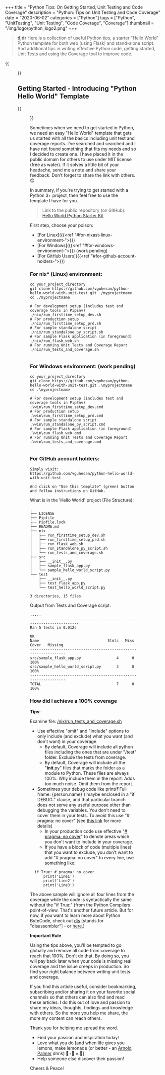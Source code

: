 +++
title = "Python Tips: On Getting Started, Unit Testing and Code Coverage"
description = "Python: Tips on Unit Testing and Code Coverage"
date = "2020-06-02"
categories = ["Python"]
tags = ["Python", "UnitTesting", "Unit Testing", "Code Coverage", "Coverage"]
thumbnail = "/img/logo/python_logo2.png"
+++

> **tl;dr** Here is a collection of useful Python tips, a starter "Hello World" Python template for both web (using Flask) and stand-alone script. And additional tips in writing effective Python code, getting started, Unit Tests and using the Coverage tool to improve code. 

{{<figure src="/img/2020/06/02/fabian-grohs-XMFZqrGyV-Q-unsplash.jpg" caption="Photo by <a href='https://unsplash.com/@grohsfabian?utm_source=unsplash&utm_medium=referral&utm_content=creditCopyText' target='_blank'>Fabian Grohs</a> on <a href='https://unsplash.com/' target='_blank'>Unsplash</a>" class="aligncenter round-img-border imgframe-left-pad" >}}

## Getting Started - Introducing "Python Hello World" Template ##

{{<figure src="/img/logo/python_logo.png" caption="" width="120" class="alignleft round-img-border imgframe-left-pad" >}}

Sometimes when we need to get started in Python, we need an easy "Hello World" template that gets us started with all the basics including unit test and coverage reports. I've searched and searched and I have not found something that fits my needs and so I decided to create one. I have placed it in the public domain for others to use under MIT license (free as water). If it solves a little bit of your headache, send me a note and share your feedback. Don't forget to share the link with others. :blush:

In summary, if you're trying to get started with a Python 3+ project, then feel free to use the template I have for you.

> Link to the public repository (on GitHub): <a href="https://github.com/vguhesan/python-hello-world-with-unit-test" target="_bank">Hello World Python Starter Kit</a> 

First step, choose your poison:
- [For Linux]({{<ref "#for-nixast-linux-environment-">}})
- [For Windows]({{<ref "#for-windows-environment-">}}) (work pending) 
- [For GitHub Users]({{<ref "#for-github-account-holders-">}})

### For nix&ast; (Linux) environment: ###
<pre><code class="language-python line-numbers">cd your_project_directory
git clone https://github.com/vguhesan/python-hello-world-with-unit-test.git ./myprojectname
cd ./myprojectname

# For development setup (includes test and coverage tools in PipEnv)
./nix/run_firsttime_setup_dev.sh 
# For production setup 
./nix/run_firsttime_setup_prd.sh 
# For sample standalone script
./nix/run_standalone_py_script.sh
# For sample Flask application (in foreground)
./nix/run_flash_web.sh
# For running Unit Tests and Coverage Report
./nix/run_tests_and_coverage.sh

</code></pre>  

### For Windows environment: (work pending) ###
<pre><code class="language-python line-numbers">cd your_project_directory
git clone https://github.com/vguhesan/python-hello-world-with-unit-test.git .\myprojectname
cd .\myprojectname

# For development setup (includes test and coverage tools in PipEnv)
.\win\run_firsttime_setup_dev.cmd 
# For production setup 
.\win\run_firsttime_setup_prd.cmd 
# For sample standalone script
.\win\run_standalone_py_script.cmd
# For sample Flask application (in foreground)
.\win\run_flash_web.cmd
# For running Unit Tests and Coverage Report
.\win\run_tests_and_coverage.cmd

</code></pre>  

### For GitHub account holders: ###
<pre><code class="language-python line-numbers">Simply visit:
https://github.com/vguhesan/python-hello-world-with-unit-test

And click on "Use this template" (green) button and follow instructions on GitHub.
</code></pre>

What is in the 'Hello World' project (File Structure):
<pre><code class="language-shell line-numbers">.
├── LICENSE
├── Pipfile
├── Pipfile.lock
├── README.md
├── nix
│   ├── run_firsttime_setup_dev.sh
│   ├── run_firsttime_setup_prd.sh
│   ├── run_flask_web.sh
│   ├── run_standalone_py_script.sh
│   └── run_tests_and_coverage.sh
├── src
│   ├── __init__.py
│   ├── sample_flask_app.py
│   └── sample_hello_world_script.py
└── test
    ├── __init__.py
    ├── test_flask_app.py
    └── test_hello_world_script.py

3 directories, 15 files
</code></pre>

Output from Tests and Coverage script:
<pre><code class="language-shell line-numbers">.....
----------------------------------------------------------------------
Ran 5 tests in 0.012s

OK
Name                               Stmts   Miss  Cover   Missing
----------------------------------------------------------------
src/sample_flask_app.py                4      0   100%
src/sample_hello_world_script.py       3      0   100%
----------------------------------------------------------------
TOTAL                                  7      0   100%
</code></pre>

### How did I achieve a 100% coverage ###

**Tips:**

Examine file: <a href='https://github.com/vguhesan/python-hello-world-with-unit-test/blob/master/nix/run_tests_and_coverage.sh' target='_blank'>/nix/run_tests_and_coverage.sh</a>

- Use effective "omit" and "include" options to only include (and exclude) what you want (and don't want) in your coverage. 
  - By default, Coverage will include all python files including the ones that are under "/test" folder. Exclude the tests from coverage.
  - By default, Coverage will include all the "__init__.py" files that marks the folder as a module to Python. These files are always 100%. Why include them in the report. Adds too much noise. Omit them from the report.
- Sometimes your debug code like print(f'Full Name: {person.name}') maybe enclosed in a "if DEBUG:" clause, and that particular branch does not serve any useful purpose other than debugging the variables. You don't need to cover them in your tests. To avoid this use "# pragma: no cover" (see <a href="https://coverage.readthedocs.io/en/latest/excluding.html" target="_blank">this link</a> for more details)
  - In your production code use effective "<a href="https://coverage.readthedocs.io/en/latest/excluding.html" target="_blank"># pragma: no cover</a>" to denote areas which you don't want to include in your coverage. 
  - If you have a block of code (multiple lines) that you want to exclude, you don't want to add "# pragma: no cover" to every line, use something like:

<pre><code class="language-python line-numbers">  if True: # pragma: no cover
	  print('Line1')
	  print('Line2')
	  print('Line3')
</code></pre>

The above sample will ignore all four lines from the coverage while the code is syntactically the same without the "if True:" (from the Python Compilers point-of-view. That's another future article. But for now, if you want to learn more about Python ByteCode, check out <a href='https://docs.python.org/3/library/dis.html#dis' target='_blank'>dis</a> [stands for "disassembler"] - or <a href='https://akaptur.com/blog/2013/08/14/python-bytecode-fun-with-dis/' target='_blank'>here</a>.)

**Important Rule**

Using the tips above, you'll be tempted to go globally and remove all code from coverage to reach that 100%. Don't do that. By doing so, you will pay back later when your code is missing real coverage and the issue creeps in production. So find your right balance between writing unit tests and coverage.


If you find this article useful, consider bookmarking, subscribing and/or sharing it on your favorite social channels so that others can also find and read these articles. I do this out of love and passion to share my ideas, thoughts, findings and knowledge with others. So the more you help me share, the more my content can reach others. 

Thank you for helping me spread the word. 

- Find your passion and inspiration today! 
- Love what you do [and when life gives you lemons, make lemonade (or better - an <a href="https://en.wikipedia.org/wiki/Arnold_Palmer_(drink)" target="_blank">Arnold Palmer</a> drink) :lemon:+:tea: = :tropical_drink:]
- Help someone else discover their passion!

Cheers & Peace!

